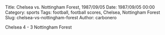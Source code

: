 Title: Chelsea vs. Nottingham Forest, 1987/09/05
Date: 1987/09/05 00:00
Category: sports
Tags: football, football scores, Chelsea, Nottingham Forest
Slug: chelsea-vs-nottingham-forest
Author: carbonero


Chelsea 4 - 3 Nottingham Forest
